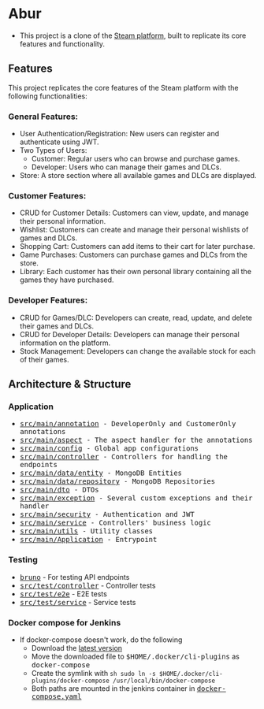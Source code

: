 # Abur
- This project is a clone of the [Steam platform](https://store.steampowered.com/), built to replicate its core features and functionality.

## Features

This project replicates the core features of the Steam platform with the following functionalities:

### General Features:
- User Authentication/Registration: New users can register and authenticate using JWT.
- Two Types of Users:
    - Customer: Regular users who can browse and purchase games.
    - Developer: Users who can manage their games and DLCs.
- Store: A store section where all available games and DLCs are displayed.

### Customer Features:
- CRUD for Customer Details: Customers can view, update, and manage their personal information.
- Wishlist: Customers can create and manage their personal wishlists of games and DLCs.
- Shopping Cart: Customers can add items to their cart for later purchase.
- Game Purchases: Customers can purchase games and DLCs from the store.
- Library: Each customer has their own personal library containing all the games they have purchased.

### Developer Features:
- CRUD for Games/DLC: Developers can create, read, update, and delete their games and DLCs.
- CRUD for Developer Details: Developers can manage their personal information on the platform.
- Stock Management: Developers can change the available stock for each of their games.

## Architecture & Structure
### Application
- <kbd>[src/main/annotation](src/main/java/ro/unibuc/hello/annotation) - DeveloperOnly and CustomerOnly annotations
- <kbd>[src/main/aspect](src/main/java/ro/unibuc/hello/aspect) - The aspect handler for the annotations
- <kbd>[src/main/config](src/main/java/ro/unibuc/hello/config) - Global app configurations
- <kbd>[src/main/controller](src/main/java/ro/unibuc/hello/controller) - Controllers for handling the endpoints
- <kbd>[src/main/data/entity](src/main/java/ro/unibuc/hello/data/entity) - MongoDB Entities
- <kbd>[src/main/data/repository](src/main/java/ro/unibuc/hello/data/repository) - MongoDB Repositories
- <kbd>[src/main/dto](src/main/java/ro/unibuc/hello/dto) - DTOs
- <kbd>[src/main/exception](src/main/java/ro/unibuc/hello/exception) - Several custom exceptions and their handler
- <kbd>[src/main/security](src/main/java/ro/unibuc/hello/security) - Authentication and JWT
- <kbd>[src/main/service](src/main/java/ro/unibuc/hello/service) - Controllers' business logic
- <kbd>[src/main/utils](src/main/java/ro/unibuc/hello/utils) - Utility classes
- <kbd>[src/main/Application](src/main/java/ro/unibuc/hello/Application.java) - Entrypoint

### Testing
- <kbd>[bruno](bruno)</kbd> - For testing API endpoints
- <kbd>[src/test/controller](src/test/java/ro/unibuc/hello/controller)</kbd> - Controller tests
- <kbd>[src/test/e2e](src/test/java/ro/unibuc/hello/e2e)</kbd> - E2E tests
- <kbd>[src/test/service](src/test/java/ro/unibuc/hello/service)</kbd> - Service tests

### Docker compose for Jenkins
- If docker-compose doesn't work, do the following
  - Download the [latest version](https://github.com/docker/compose)
  - Move the downloaded file to <kbd>$HOME/.docker/cli-plugins</kbd> as <kbd>docker-compose</kbd>
  - Create the symlink with ```sh sudo ln -s $HOME/.docker/cli-plugins/docker-compose /usr/local/bin/docker-compose```
  - Both paths are mounted in the jenkins container in <kbd>[docker-compose.yaml](docker-compose.yml)</kbd>